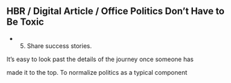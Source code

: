 ## HBR / Digital Article / Office Politics Don’t Have to Be Toxic

- 5. Share success stories.

It’s easy to look past the details of the journey once someone has

made it to the top. To normalize politics as a typical component